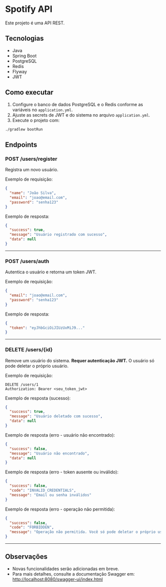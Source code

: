 # Spotify API

Este projeto é uma API REST.

## Tecnologias
- Java
- Spring Boot
- PostgreSQL
- Redis
- Flyway
- JWT

## Como executar
1. Configure o banco de dados PostgreSQL e o Redis conforme as variáveis no `application.yml`.
2. Ajuste as secrets de JWT e do sistema no arquivo `application.yml`.
3. Execute o projeto com:

```bash
./gradlew bootRun
```

## Endpoints

### POST /users/register
Registra um novo usuário.

Exemplo de requisição:
```json
{
  "name": "João Silva",
  "email": "joao@email.com",
  "password": "senha123"
}
```
Exemplo de resposta:
```json
{
  "success": true,
  "message": "Usuário registrado com sucesso",
  "data": null
}
```

---

### POST /users/auth
Autentica o usuário e retorna um token JWT.

Exemplo de requisição:
```json
{
  "email": "joao@email.com",
  "password": "senha123"
}
```
Exemplo de resposta:
```json
{
  "token": "eyJhbGciOiJIUzUxMiJ9..."
}
```

---

### DELETE /users/{id}
Remove um usuário do sistema. **Requer autenticação JWT.** O usuário só pode deletar o próprio usuário.

Exemplo de requisição:
```
DELETE /users/1
Authorization: Bearer <seu_token_jwt>
```
Exemplo de resposta (sucesso):
```json
{
  "success": true,
  "message": "Usuário deletado com sucesso",
  "data": null
}
```
Exemplo de resposta (erro - usuário não encontrado):
```json
{
  "success": false,
  "message": "Usuário não encontrado",
  "data": null
}
```
Exemplo de resposta (erro - token ausente ou inválido):
```json
{
  "success": false,
  "code": "INVALID_CREDENTIALS",
  "message": "Email ou senha inválidos"
}
```
Exemplo de resposta (erro - operação não permitida):
```json
{
  "success": false,
  "code": "FORBIDDEN",
  "message": "Operação não permitida. Você só pode deletar o próprio usuário."
}
```

---

## Observações
- Novas funcionalidades serão adicionadas em breve.
- Para mais detalhes, consulte a documentação Swagger em: [http://localhost:8080/swagger-ui/index.html](http://localhost:8080/swagger-ui/index.html)
